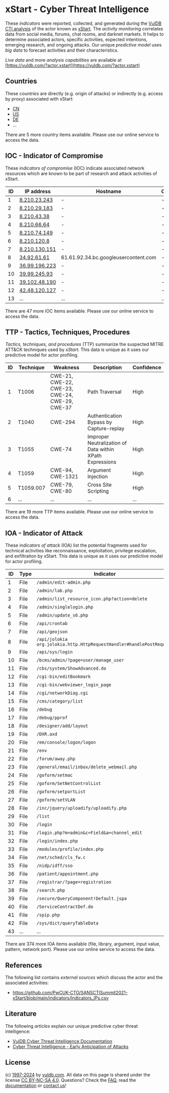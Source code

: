 # xStart - Cyber Threat Intelligence

These _indicators_ were reported, collected, and generated during the [VulDB CTI analysis](https://vuldb.com/?kb.cti) of the actor known as [xStart](https://vuldb.com/?actor.xstart). The _activity monitoring_ correlates data from social media, forums, chat rooms, and darknet markets. It helps to determine associated actors, specific activities, expected intentions, emerging research, and ongoing attacks. Our unique _predictive model_ uses _big data_ to forecast activities and their characteristics.

_Live data_ and more _analysis capabilities_ are available at [https://vuldb.com/?actor.xstart](https://vuldb.com/?actor.xstart)

## Countries

These _countries_ are directly (e.g. origin of attacks) or indirectly (e.g. access by proxy) associated with xStart:

* [CN](https://vuldb.com/?country.cn)
* [US](https://vuldb.com/?country.us)
* [DE](https://vuldb.com/?country.de)
* ...

There are 5 more country items available. Please use our online service to access the data.

## IOC - Indicator of Compromise

These _indicators of compromise_ (IOC) indicate associated network resources which are known to be part of research and attack activities of xStart.

ID | IP address | Hostname | Campaign | Confidence
-- | ---------- | -------- | -------- | ----------
1 | [8.210.23.243](https://vuldb.com/?ip.8.210.23.243) | - | - | High
2 | [8.210.29.183](https://vuldb.com/?ip.8.210.29.183) | - | - | High
3 | [8.210.43.38](https://vuldb.com/?ip.8.210.43.38) | - | - | High
4 | [8.210.66.64](https://vuldb.com/?ip.8.210.66.64) | - | - | High
5 | [8.210.74.149](https://vuldb.com/?ip.8.210.74.149) | - | - | High
6 | [8.210.120.8](https://vuldb.com/?ip.8.210.120.8) | - | - | High
7 | [8.210.130.151](https://vuldb.com/?ip.8.210.130.151) | - | - | High
8 | [34.92.61.61](https://vuldb.com/?ip.34.92.61.61) | 61.61.92.34.bc.googleusercontent.com | - | Medium
9 | [36.99.196.223](https://vuldb.com/?ip.36.99.196.223) | - | - | High
10 | [39.99.245.93](https://vuldb.com/?ip.39.99.245.93) | - | - | High
11 | [39.102.48.190](https://vuldb.com/?ip.39.102.48.190) | - | - | High
12 | [42.48.120.127](https://vuldb.com/?ip.42.48.120.127) | - | - | High
13 | ... | ... | ... | ...

There are 47 more IOC items available. Please use our online service to access the data.

## TTP - Tactics, Techniques, Procedures

_Tactics, techniques, and procedures_ (TTP) summarize the suspected MITRE ATT&CK techniques used by _xStart_. This data is unique as it uses our predictive model for actor profiling.

ID | Technique | Weakness | Description | Confidence
-- | --------- | -------- | ----------- | ----------
1 | T1006 | CWE-21, CWE-22, CWE-23, CWE-24, CWE-29, CWE-37 | Path Traversal | High
2 | T1040 | CWE-294 | Authentication Bypass by Capture-replay | High
3 | T1055 | CWE-74 | Improper Neutralization of Data within XPath Expressions | High
4 | T1059 | CWE-94, CWE-1321 | Argument Injection | High
5 | T1059.007 | CWE-79, CWE-80 | Cross Site Scripting | High
6 | ... | ... | ... | ...

There are 19 more TTP items available. Please use our online service to access the data.

## IOA - Indicator of Attack

These _indicators of attack_ (IOA) list the potential fragments used for technical activities like reconnaissance, exploitation, privilege escalation, and exfiltration by xStart. This data is unique as it uses our predictive model for actor profiling.

ID | Type | Indicator | Confidence
-- | ---- | --------- | ----------
1 | File | `/admin/edit-admin.php` | High
2 | File | `/admin/lab.php` | High
3 | File | `/admin/list_resource_icon.php?action=delete` | High
4 | File | `/admin/singlelogin.php` | High
5 | File | `/admin/update_s6.php` | High
6 | File | `/api/crontab` | Medium
7 | File | `/api/geojson` | Medium
8 | File | `/api/jolokia org.jolokia.http.HttpRequestHandler#handlePostRequest` | High
9 | File | `/api/sys/login` | High
10 | File | `/bcms/admin/?page=user/manage_user` | High
11 | File | `/cbs/system/ShowAdvanced.do` | High
12 | File | `/cgi-bin/editBookmark` | High
13 | File | `/cgi-bin/webviewer_login_page` | High
14 | File | `/cgi/networkDiag.cgi` | High
15 | File | `/cms/category/list` | High
16 | File | `/debug` | Low
17 | File | `/debug/pprof` | Medium
18 | File | `/designer/add/layout` | High
19 | File | `/DXR.axd` | Medium
20 | File | `/em/console/logon/logon` | High
21 | File | `/env` | Low
22 | File | `/forum/away.php` | High
23 | File | `/general/email/inbox/delete_webmail.php` | High
24 | File | `/goform/setmac` | High
25 | File | `/goform/SetNetControlList` | High
26 | File | `/goform/setportList` | High
27 | File | `/goform/setVLAN` | High
28 | File | `/inc/jquery/uploadify/uploadify.php` | High
29 | File | `/list` | Low
30 | File | `/login` | Low
31 | File | `/login.php?m=admin&c=Field&a=channel_edit` | High
32 | File | `/login/index.php` | High
33 | File | `/modules/profile/index.php` | High
34 | File | `/net/sched/cls_fw.c` | High
35 | File | `/nidp/idff/sso` | High
36 | File | `/patient/appointment.php` | High
37 | File | `/registrar/?page=registration` | High
38 | File | `/search.php` | Medium
39 | File | `/secure/QueryComponent!Default.jspa` | High
40 | File | `/ServiceContractDef.do` | High
41 | File | `/spip.php` | Medium
42 | File | `/sys/dict/queryTableData` | High
43 | ... | ... | ...

There are 374 more IOA items available (file, library, argument, input value, pattern, network port). Please use our online service to access the data.

## References

The following list contains _external sources_ which discuss the actor and the associated activities:

* https://github.com/PwCUK-CTO/SANSCTISummit2021-xStart/blob/main/indicators/Indicators_IPs.csv

## Literature

The following _articles_ explain our unique predictive cyber threat intelligence:

* [VulDB Cyber Threat Intelligence Documentation](https://vuldb.com/?kb.cti)
* [Cyber Threat Intelligence - Early Anticipation of Attacks](https://www.scip.ch/en/?labs.20201022)

## License

(c) [1997-2024](https://vuldb.com/?kb.changelog) by [vuldb.com](https://vuldb.com/?kb.about). All data on this page is shared under the license [CC BY-NC-SA 4.0](https://creativecommons.org/licenses/by-nc-sa/4.0/). Questions? Check the [FAQ](https://vuldb.com/?kb.faq), read the [documentation](https://vuldb.com/?kb) or [contact us](https://vuldb.com/?contact)!
